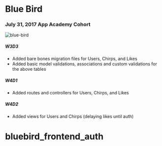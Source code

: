 # Blue Bird

### July 31, 2017 App Academy Cohort

![blue-bird](https://media.giphy.com/media/3oKIPmJonGimU9bI2s/giphy.gif)

##### W3D3

+ Added bare bones migration files for Users, Chirps, and Likes
+ Added basic model validations, associations and custom validations for the above tables

##### W4D1

+ Added routes and controllers for Users, Chirps, and Likes

##### W4D2

+ Added views for Users and Chirps (delaying likes until auth)
# bluebird_frontend_auth
